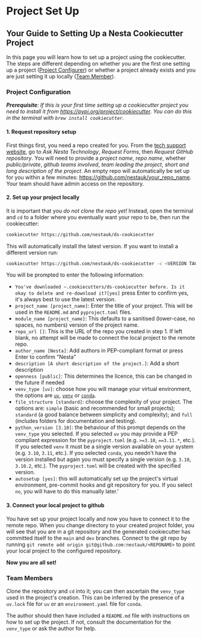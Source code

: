 # Project Set Up

## Your Guide to Setting Up a Nesta Cookiecutter Project

In this page you will learn how to set up a project using the cookiecutter. The steps are different depending on whether you are the first one setting up a project ([Project Configurer](#project-configuration)) or whether a project already exists and you are just setting it up locally ([Team Member](#team-members)).

### Project Configuration

_**Prerequisite**: If this is your first time setting up a cookiecutter project you need to install it from https://pypi.org/project/cookiecutter. You can do this in the terminal with `brew install cookiecutter`._

#### 1. Request repository setup

First things first, you need a repo created for you. From the [tech support website](https://nestagroup.atlassian.net/servicedesk/customer/portals), go to _Ask Nesta Technology_, _Request Forms_, then _Request GitHub repository_. You will need to provide a _project name_, _repo name_, whether _public/private_, _github teams involved_, _team leading the project_, _short and long description of the project_. An empty repo will automatically be set up for you within a few minutes: https://github.com/nestauk/your_repo_name. Your team should have admin access on the repository.

#### 2. Set up your project locally

It is important that you _do not clone the repo yet!_ Instead, open the terminal and `cd` to a folder where you eventually want your repo to be, then run the cookiecutter:

```bash
cookiecutter https://github.com/nestauk/ds-cookiecutter
```

This will automatically install the latest version. If you want to install a different version run:

```bash
cookiecutter https://github.com/nestauk/ds-cookiecutter -c <VERSION TAG>
```

You will be prompted to enter the following information:

-   `You've downloaded ~.cookiecutters/ds-cookiecutter before. Is it okay to delete and re-download it?[yes]` press Enter to confirm yes, it's always best to use the latest version.
-   `project_name [project_name]`: Enter the title of your project. This will be used in the `README.md` and `pyproject.toml` files.
-   `module_name [project_name]`: This defaults to a sanitised (lower-case, no spaces, no numbers) version of the project name.
-   `repo_url []`: This is the URL of the repo you created in step 1. If left blank, no attempt will be made to connect the local project to the remote repo.
-   `author_name [Nesta]`: Add authors in PEP-compliant format or press Enter to confirm "Nesta"
-   `description [A short description of the project.]`: Add a short description
-   `openness [public]`: This determines the licence, this can be changed in the future if needed
-   `venv_type [uv]`: choose how you will manage your virtual environment, the options are [`uv`](https://docs.astral.sh/uv/), [`venv`](https://docs.python.org/3/library/venv.html) or [`conda`](https://docs.conda.io/en/latest/).
-   `file_structure [standard]`: choose the complexity of your project. The options are: `simple` (basic and recommended for small projects); `standard` (a good balance between simplicity and complexity); and `full` (includes folders for documentation and testing).
-   `python_version [3.10]`: the behaviour of this prompt depends on the `venv_type` you selected. If you selected `uv` you may provide a PEP compliant expression for the `pyproject.toml` (e.g. `>=3.10`, `==3.11.*`, etc.). If you selected `venv` it must be a single version available on your system (e.g. `3.10`, `3.11`, etc.). If you selected `conda`, you needn't have the version installed but again you must specify a single version (e.g. `3.10`, `3.10.2`, etc.). The `pyproject.toml` will be created with the specified version.
-   `autosetup [yes]`: this will automatically set up the project's virtual environment, pre-commit hooks and git repository for you. If you select `no`, you will have to do this manually later.'

#### 3. Connect your local project to github

You have set up your project locally and now you have to connect it to the remote repo. When you change directory to your created project folder, you will see that you are in a git repository and the generated cookiecutter has committed itself to the `main` and `dev` branches. Connect to the git repo by running `git remote add origin git@github.com:nestauk/<REPONAME>` to point your local project to the configured repository.

**Now you are all set!**

### Team Members

Clone the repository and `cd` into it; you can then ascertain the `venv_type` used in the project's creation. This can be inferred by the presence of a `uv.lock` file for `uv` or an `environment.yaml` file for `conda`.

The author should then have included a `README.md` file with instructions on how to set up the project. If not, consult the documentation for the `venv_type` or ask the author for help.
